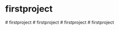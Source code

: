 # firstproject
#   f i r s t p r o j e c t  
 #   f i r s t p r o j e c t  
 #   f i r s t p r o j e c t  
 #   f i r s t p r o j e c t  
 